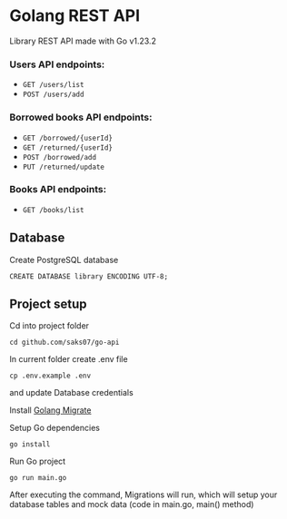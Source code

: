# Golang REST API

Library REST API made with Go v1.23.2

### Users API endpoints:

- `GET /users/list`
- `POST /users/add`

### Borrowed books API endpoints:

- `GET /borrowed/{userId}`
- `GET /returned/{userId}`
- `POST /borrowed/add`
- `PUT /returned/update`

### Books API endpoints:

- `GET /books/list`

## Database

Create PostgreSQL database

`CREATE DATABASE library ENCODING UTF-8;`

## Project setup

Cd into project folder

`cd github.com/saks07/go-api`

In current folder create .env file

`cp .env.example .env`

and update Database credentials

Install [Golang Migrate](https://github.com/golang-migrate/migrate)

Setup Go dependencies

`go install`

Run Go project

`go run main.go`

After executing the command, Migrations will run, which will setup your database tables and mock data (code in main.go, main() method)
